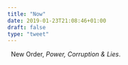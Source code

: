 ```yaml
---
title: "Now"
date: 2019-01-23T21:08:46+01:00
draft: false
type: "tweet"
---
```

<a href="https://itunes.apple.com/fr/album/power-corruption-lies/1040981945" type="application/rss+xml" class="iconfont icon-music" title="rss"></a> &nbsp; New Order, *Power, Corruption & Lies*.

